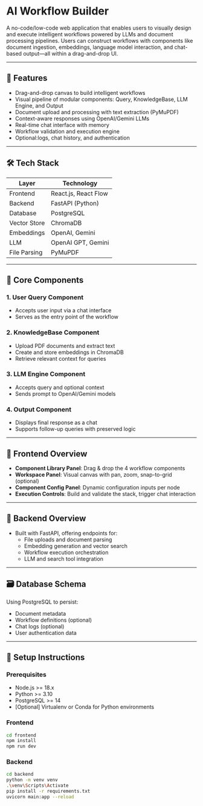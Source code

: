 # AI Workflow Builder

A no-code/low-code web application that enables users to visually design and execute intelligent workflows powered by LLMs and document processing pipelines. Users can construct workflows with components like document ingestion, embeddings, language model interaction, and chat-based output—all within a drag-and-drop UI.

---

## 🧠 Features

- Drag-and-drop canvas to build intelligent workflows
- Visual pipeline of modular components: Query, KnowledgeBase, LLM Engine, and Output
- Document upload and processing with text extraction (PyMuPDF)
- Context-aware responses using OpenAI/Gemini LLMs
- Real-time chat interface with memory
- Workflow validation and execution engine
- Optional:logs, chat history, and authentication

---

## 🛠️ Tech Stack

| Layer       | Technology       |
|-------------|------------------|
| Frontend    | React.js, React Flow |
| Backend     | FastAPI (Python) |
| Database    | PostgreSQL       |
| Vector Store| ChromaDB         |
| Embeddings  | OpenAI, Gemini   |
| LLM         | OpenAI GPT, Gemini |
| File Parsing| PyMuPDF          |

---

## 🎯 Core Components

### 1. **User Query Component**
- Accepts user input via a chat interface
- Serves as the entry point of the workflow

### 2. **KnowledgeBase Component**
- Upload PDF documents and extract text
- Create and store embeddings in ChromaDB
- Retrieve relevant context for queries

### 3. **LLM Engine Component**
- Accepts query and optional context
- Sends prompt to OpenAI/Gemini models

### 4. **Output Component**
- Displays final response as a chat
- Supports follow-up queries with preserved logic

---

## 🧩 Frontend Overview

- **Component Library Panel**: Drag & drop the 4 workflow components
- **Workspace Panel**: Visual canvas with pan, zoom, snap-to-grid (optional)
- **Component Config Panel**: Dynamic configuration inputs per node
- **Execution Controls**: Build and validate the stack, trigger chat interaction

---

## 🔧 Backend Overview

- Built with FastAPI, offering endpoints for:
  - File uploads and document parsing
  - Embedding generation and vector search
  - Workflow execution orchestration
  - LLM and search tool integration

---

## 🗃️ Database Schema

Using PostgreSQL to persist:
- Document metadata
- Workflow definitions (optional)
- Chat logs (optional)
- User authentication data

---

## 🔌 Setup Instructions

### Prerequisites
- Node.js >= 18.x
- Python >= 3.10
- PostgreSQL >= 14
- [Optional] Virtualenv or Conda for Python environments

### Frontend

```bash
cd frontend
npm install
npm run dev
```
### Backend

```bash
cd backend
python -m venv venv
.\venv\Scripts\Activate
pip install -r requirements.txt
uvicorn main:app --reload
